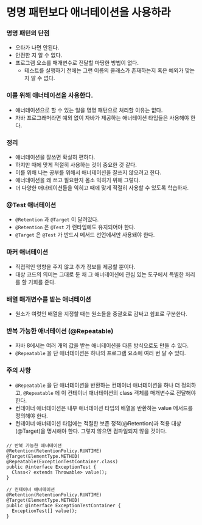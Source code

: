 # 명명 패턴보다 애너테이션을 사용하라

### 명명 패턴의 단점
* 오타가 나면 안된다.
* 안전한 지 알 수 없다.
* 프로그램 요소를 매개변수로 전달할 마땅한 방법이 없다.
  * 테스트를 실행하기 전에는 그런 이름의 클래스가 존재하는지 혹은 예외가 맞는지 알 수 없다.

### 이를 위해 애너테이션을 사용한다.
* 애너테이션으로 할 수 있는 일을 명명 패턴으로 처리할 이유는 없다.
* 자바 프로그래머라면 예외 없이 자바가 제공하는 애너테이션 타입들은 사용해야 한다.

### 정리
* 애너테이션을 잘쓰면 확실히 편하다.
* 하지만 때에 맞게 적절히 사용하는 것이 중요한 것 같다.
* 이를 위해 나는 공부를 위해서 애너테이션을 잘쓰지 않으려고 한다.
* 애너테이션을 왜 쓰고 필요한지 몸소 익히기 위해 그렇다.
* 더 다양한 애너테이션들을 익히고 때에 맞게 적절히 사용할 수 있도록 학습하자.

### @Test 애너테이션
* `@Retention` 과 `@Target` 이 달려있다.
* `@Retention` 은 `@Test` 가 런타임에도 유지되어야 한다.
* `@Target` 은 `@Test` 가 반드시 메서드 선언에서만 사용돼야 한다.

### 마커 애너테이션
* 직접적인 영향을 주지 않고 추가 정보를 제공할 뿐이다.
* 대상 코드의 의미는 그대로 둔 채 그 애너테이션에 관심 있는 도구에서 특별한 처리를 할 기회를 준다.

### 배열 매개변수를 받는 애너테이션
* 원소가 여럿인 배열을 지정할 때는 원소들을 중괄호로 감싸고 쉼표로 구분한다.

### 반복 가능한 애너테이션 (@Repeatable)
* 자바 8에서는 여러 개의 값을 받는 애너테이션을 다른 방식으로도 만들 수 있다.
* `@Repeatable` 을 단 애너테이션은 하나의 프로그램 요소에 여러 번 달 수 있다.

### 주의 사항
* `@Repeatable` 을 단 애너테이션을 반환하는 컨테이너 애너테이션을 하나 더 정의하고, 
  `@Repeatable` 에 이 컨테이너 애너테이션의 class 객체를 매개변수로 전달해야 한다.
* 컨테이너 애너테이션은 내부 애너테이션 타입의 배열을 반환하는 value 메서드를 정의해야 한다.
* 컨테이너 애너테이션 타입에는 적절한 보존 정책(@Retention)과 적용 대상(@Target)을 명시해야 한다. 
  그렇지 않으면 컴파일되지 않을 것이다.
####
    // 반복 가능한 애너테이션
    @Retention(RetentionPolicy.RUNTIME)
    @Target(ElementType.METHOD)
    @Repeatable(ExceptionTestContainer.class)
    public @interface ExceptionTest {
      Class<? extends Throwable> value();
    }
    
    // 컨테이너 애너테이션
    @Retention(RetentionPolicy.RUNTIME)
    @Target(ElementType.METHOD)
    public @interface ExceptionTestContainer {
      ExceptionTest[] value();
    }
